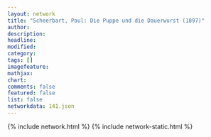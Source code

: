 ```yaml
---
layout: network
title: "Scheerbart, Paul: Die Puppe und die Dauerwurst (1897)"
author:
description:
headline:
modified:
category:
tags: []
imagefeature: 
mathjax: 
chart: 
comments: false
featured: false
list: false
networkdata: 141.json
---
```

{% include network.html %}
{% include network-static.html %}

